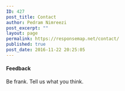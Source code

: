 ```yaml
---
ID: 427
post_title: Contact
author: Pedram Nimreezi
post_excerpt: ""
layout: page
permalink: https://responsemap.net/contact/
published: true
post_date: 2016-11-22 20:25:05
---
```

<h4>Feedback</h4>

Be frank. Tell us what you think.